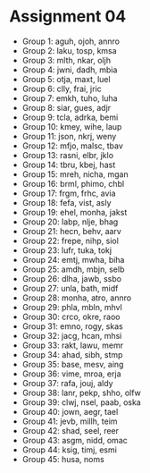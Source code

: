 # Assignment 04

* Group 1: aguh, ojoh, annro
* Group 2: laku, tosp, kmsa
* Group 3: mlth, nkar, oljh
* Group 4: jwni, dadh, mbia
* Group 5: otja, maxt, luel
* Group 6: clly, frai, jric
* Group 7: emkh, tuho, luha
* Group 8: siar, gues, adjr
* Group 9: tcla, adrka, bemi
* Group 10: kmey, wihe, laup
* Group 11: json, nkrj, weny
* Group 12: mfjo, malsc, tbav
* Group 13: rasni, elbr, jklo
* Group 14: tbru, kbej, hast
* Group 15: mreh, nicha, mgan
* Group 16: brml, phimo, chbl
* Group 17: frgm, frhc, avia
* Group 18: fefa, vist, asly
* Group 19: ehel, monha, jakst
* Group 20: labp, nlje, bhag
* Group 21: hecn, behv, aarv
* Group 22: frepe, nihp, siol
* Group 23: lufr, tuka, tokj
* Group 24: emtj, mwha, biha
* Group 25: amdh, mbjn, selb
* Group 26: dlha, jawb, ssbo
* Group 27: unla, bath, midf
* Group 28: monha, atro, annro
* Group 29: phla, mbln, mhvl
* Group 30: crco, okre, raoo
* Group 31: emno, rogy, skas
* Group 32: jacg, hcan, mhsi
* Group 33: rakt, lawu, memr
* Group 34: ahad, sibh, stmp
* Group 35: base, mesv, aing
* Group 36: vime, mroa, erja
* Group 37: rafa, jouj, aldy
* Group 38: lanr, pekp, shho, olfw
* Group 39: clwj, nsel, paab, oska
* Group 40: jown, aegr, tael
* Group 41: jevb, millh, teim
* Group 42: shad, seel, reer
* Group 43: asgm, nidd, omac
* Group 44: ksig, timj, esmi
* Group 45: husa, noms

